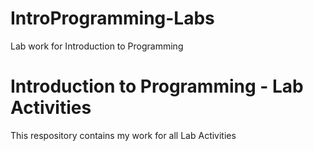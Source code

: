 # IntroProgramming-Labs
Lab work for Introduction to Programming

Introduction to Programming - Lab Activities
============================================

This respository contains my work for all Lab Activities

